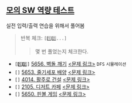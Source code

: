 ## [모의 SW 역량 테스트](https://swexpertacademy.com/main/userpage/code/userProblemBoxDetail.do?probBoxId=AV5Po0AqAPwDFAUq&leftPage=1&curPage=userpage&userId=SWEAC)
실전 입력/출력 연습을 위해서 풀어봄
> 반복 체크: `[1️⃣2️⃣...]`
> > 몇 번 풀었는지 체크한다.

- `[1️⃣2️⃣]` [5656. 벽돌 깨기](https://github.com/SeoMiYoung/miyoung-zone/issues/147) [<문제 링크>](https://swexpertacademy.com/main/code/problem/problemDetail.do?contestProbId=AWXRQm6qfL0DFAUo) `DFS` `시뮬레이션`
- `[]` [5653. 줄기세포 배양]() [<문제 링크>](https://swexpertacademy.com/main/code/problem/problemDetail.do?contestProbId=AWXRJ8EKe48DFAUo)
- `[]` [4014. 활주로 건설]() [<문제 링크>](https://swexpertacademy.com/main/code/problem/problemDetail.do?contestProbId=AWIeW7FakkUDFAVH)
- `[]` [2105. 디저트 카페]() [<문제 링크>](https://swexpertacademy.com/main/code/problem/problemDetail.do?contestProbId=AV5VwAr6APYDFAWu)
- `[]` [5650. 핀볼 게임]() [<문제 링크>](https://swexpertacademy.com/main/code/problem/problemDetail.do?contestProbId=AWXRF8s6ezEDFAUo)
